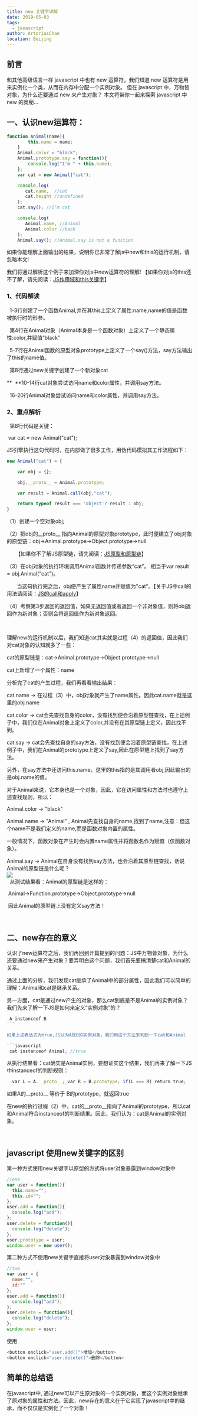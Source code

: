 ```yaml
---
title: new 关键字详解
date: 2019-05-03
tags:
  - javascript
author: ArtoriasChan
location: Beijing  
---
```


## 前言

和其他高级语言一样 javascript 中也有 new 运算符，我们知道 new 运算符是用来实例化一个类，从而在内存中分配一个实例对象。 但在 javascript 中，万物皆对象，为什么还要通过 new 来产生对象？ 本文将带你一起来探索 javascript 中 new 的奥秘...

## 一、认识new运算符：

```javascript
function Animal(name){
        this.name = name;
    }
    Animal.color = "black";
    Animal.prototype.say = function(){
        console.log("I'm " + this.name);
    };
    var cat = new Animal("cat");

    console.log(
       cat.name,  //cat
       cat.height //undefined
    );
    cat.say(); //I'm cat

    console.log(
       Animal.name, //Animal
       Animal.color //back
    );
    Animal.say(); //Animal.say is not a function
```

如果你能理解上面输出的结果，说明你已非常了解js中new和this的运行机制，请忽略本文!

我们将通过解析这个例子来加深你对js中new运算符的理解! 【如果你对js的this还不了解，请先阅读：[JS作用域和this关键字](http://www.cnblogs.com/onepixel/p/5036369.html)】

### 1、代码解读

  1-3行创建了一个函数Animal,并在其this上定义了属性:name,name的值是函数被执行时的形参。

  第4行在Animal对象（Animal本身是一个函数对象）上定义了一个静态属性:color,并赋值“black”

  5-7行在Animal函数的原型对象prototype上定义了一个say()方法，say方法输出了this的name值。

  第8行通过new关键字创建了一个新对象cat

**  **10-14行cat对象尝试访问name和color属性，并调用say方法。

  16-20行Animal对象尝试访问name和color属性，并调用say方法。

### 2、重点解析

  第8行代码是关键：

 var cat = new Animal("cat"); 

JS引擎执行这句代码时，在内部做了很多工作，用伪代码模拟其工作流程如下：

```javascript
new Animal("cat") = {

    var obj = {};

    obj.__proto__ = Animal.prototype;

    var result = Animal.call(obj,"cat");

    return typeof result === 'object'? result : obj;
}
```

（1）创建一个空对象obj;

（2）把obj的__proto__ 指向Animal的原型对象prototype，此时便建立了obj对象的原型链：obj->Animal.prototype->Object.prototype->null

      【如果你不了解JS原型链，请先阅读：[JS原型和原型链](http://www.cnblogs.com/onepixel/p/5024903.html)】

（3）在obj对象的执行环境调用Animal函数并传递参数“cat”。 相当于var result = obj.Animal("cat")。

       当这句执行完之后，obj便产生了属性name并赋值为"cat"。【关于JS中call的用法请阅读：[JS的call和apply](http://www.cnblogs.com/onepixel/p/5038020.html)】

（4）考察第3步返回的返回值，如果无返回值或者返回一个非对象值，则将obj返回作为新对象；否则会将返回值作为新对象返回。

 

理解new的运行机制以后，我们知道cat其实就是过程（4）的返回值，因此我们对cat对象的认知就多了一些：

cat的原型链是：cat->Animal.prototype->Object.prototype->null

cat上新增了一个属性：name

分析完了cat的产生过程，我们再看看输出结果：

cat.name -> 在过程（3）中，obj对象就产生了name属性。因此cat.name就是这里的obj.name

cat.color -> cat会先查找自身的color，没有找到便会沿着原型链查找，在上述例子中，我们仅在Animal对象上定义了color,并没有在其原型链上定义，因此找不到。

cat.say -> cat会先查找自身的say方法，没有找到便会沿着原型链查找，在上述例子中，我们在Animal的prototype上定义了say,因此在原型链上找到了say方法。

另外，在say方法中还访问this.name，这里的this指的是其调用者obj,因此输出的是obj.name的值。

对于Animal来说，它本身也是一个对象，因此，它在访问属性和方法时也遵守上述查找规则，所以：

Animal.color -> "black"

Animal.name -> "Animal" , Animal先查找自身的name,找到了name,注意：但这个name不是我们定义的name,而是函数对象内置的属性。

一般情况下，函数对象在产生时会内置name属性并将函数名作为赋值（仅函数对象）。

Animal.say -> Animal在自身没有找到say方法，也会沿着其原型链查找，话说Animal的原型链是什么呢？<br />
![](https://images2015.cnblogs.com/blog/1093571/201703/1093571-20170310104621781-1161116271.png#width=)<br /> 
从测试结果看：Animal的原型链是这样的：

 Animal->Function.prototype->Object.prototype->null

 因此Animal的原型链上没有定义say方法！

 

## 二、new存在的意义

认识了new运算符之后，我们再回到开篇提到的问题：JS中万物皆对象，为什么还要通过new来产生对象？要弄明白这个问题，我们首先要搞清楚cat和Animal的关系。

通过上面的分析，我们发现cat继承了Animal中的部分属性，因此我们可以简单的理解：Animal和cat是继承关系。

另一方面，cat是通过new产生的对象，那么cat到底是不是Animal的实例对象？ 我们先来了解一下JS是如何来定义“实例对象”的？

```javascript
 A instanceof B
``` 

如果上述表达式为true,JS认为A是B的实例对象，我们用这个方法来判断一下cat和Animal

```javascript
 cat instanceof Animal; //true 
```

从执行结果看：cat确实是Animal实例，要想证实这个结果，我们再来了解一下JS中instanceof的判断规则：

```javascript
  var L = A.__proto__; var R = B.prototype; if(L === R) return true; 
```

如果A的__proto__ 等价于 B的prototype，就返回true

在new的执行过程（2）中，cat的__proto__指向了Animal的prototype，所以cat和Animal符合instanceof的判断结果。因此，我们认为：cat是Animal的实例对象。

 

## javascript 使用new关键字的区别

第一种方式使用new关键字以原型的方式将user对象暴露到window对象中

```javascript
//one
var user = function(){
  this.name="";
  this.id="";
};
user.add = function(){
  console.log("add");
};
user.delete = function(){
  console.log("delete");
};
user.prototype = user;
window.user = new user();
```

第二种方式不使用new关键字直接将user对象暴露到window对象中

```javascript
//two
var user = {
  name:"",
  id:""
};
user.add = function(){
  console.log("add");
};
user.delete = function(){
  console.log("delete");
};
window.user = user;
```
使用
```javascript
<button onclick="user.add()">增加</button>
<button onclick="user.delete()">删除</button>
```

## 简单的总结语

在javascript中, 通过new可以产生原对象的一个实例对象，而这个实例对象继承了原对象的属性和方法。因此，new存在的意义在于它实现了javascript中的继承，而不仅仅是实例化了一个对象！